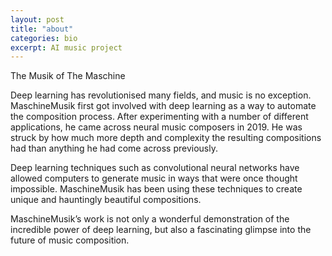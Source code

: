 ```yaml
---
layout: post
title: "about"
categories: bio
excerpt: AI music project 
---
```


<p>
The Musik of The Maschine 

<p>
Deep learning has revolutionised many fields, and music is no exception. MaschineMusik first got involved with deep learning as a way to automate the composition process. After experimenting with a number of different applications, he came across neural music composers in 2019. He was struck by how much more depth and complexity the resulting compositions had than anything he had come across previously.

<p>
Deep learning techniques such as convolutional neural networks have allowed computers to generate music in ways that were once thought impossible. MaschineMusik has been using these techniques to create unique and hauntingly beautiful compositions. 

<p>
MaschineMusik’s work is not only a wonderful demonstration of the incredible power of deep learning, but also a fascinating glimpse into the future of music composition. 
